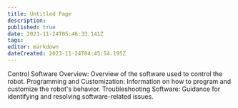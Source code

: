 ```yaml
---
title: Untitled Page
description: 
published: true
date: 2023-11-24T05:46:33.141Z
tags: 
editor: markdown
dateCreated: 2023-11-24T04:45:54.195Z
---
```


Control Software Overview: Overview of the software used to control the robot.
Programming and Customization: Information on how to program and customize the robot's behavior.
Troubleshooting Software: Guidance for identifying and resolving software-related issues.